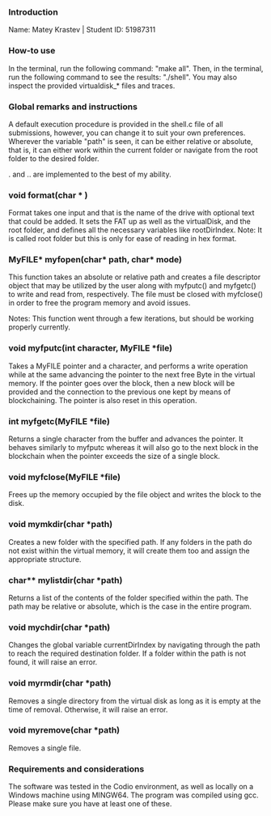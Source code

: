 ### Introduction
Name: Matey Krastev | Student ID: 51987311

### How-to use
In the terminal, run the following command: "make all".
Then, in the terminal, run the following command to see the results: "./shell".
You may also inspect the provided virtualdisk_* files and traces.

### Global remarks and instructions
A default execution procedure is provided in the shell.c file of all submissions, however, you can change it to suit your own preferences. Wherever the variable "path" is seen, it can be either relative or absolute, that is, it can either work within the current folder or navigate from the root folder to the desired folder.

. and .. are implemented to the best of my ability.

### void format(char * )
Format takes one input and that is the name of the drive with optional text that could be added.
It sets the FAT up as well as the virtualDisk, and the root folder, and defines all the necessary variables like rootDirIndex.
Note: It is called root folder but this is only for ease of reading in hex format.

### MyFILE* myfopen(char* path, char* mode)
This function takes an absolute or relative path and creates a file descriptor object that may be utilized by the user along with myfputc() and myfgetc() to write and read from, respectively.
The file must be closed with myfclose() in order to free the program memory and avoid issues.

Notes: This function went through a few iterations, but should be working properly currently.

### void myfputc(int character, MyFILE *file)
Takes a MyFILE pointer and a character, and performs a write operation while at the same advancing the pointer to the next free Byte in the virtual memory. 
If the pointer goes over the block, then a new block will be provided and the connection to the previous one kept by means of blockchaining. The pointer is also reset in this operation.

### int myfgetc(MyFILE *file)
Returns a single character from the buffer and advances the pointer. It behaves similarly to myfputc whereas it will also go to the next block in the blockchain when the pointer exceeds the size of a single block.

### void myfclose(MyFILE *file)
Frees up the memory occupied by the file object and writes the block to the disk. 

### void mymkdir(char *path)
Creates a new folder with the specified path. If any folders in the path do not exist within the virtual memory, it will create them too and assign the appropriate structure.

### char** mylistdir(char *path)
Returns a list of the contents of the folder specified within the path. The path may be relative or absolute, which is the case in the entire program.

### void mychdir(char *path)
Changes the global variable currentDirIndex by navigating through the path to reach the required destination folder. If a folder within the path is not found, it will raise an error.

### void myrmdir(char *path)
Removes a single directory from the virtual disk as long as it is empty at the time of removal. Otherwise, it will raise an error.

### void myremove(char *path)
Removes a single file.

### Requirements and considerations
The software was tested in the Codio environment, as well as locally on a Windows machine using MINGW64.
The program was compiled using gcc. Please make sure you have at least one of these.